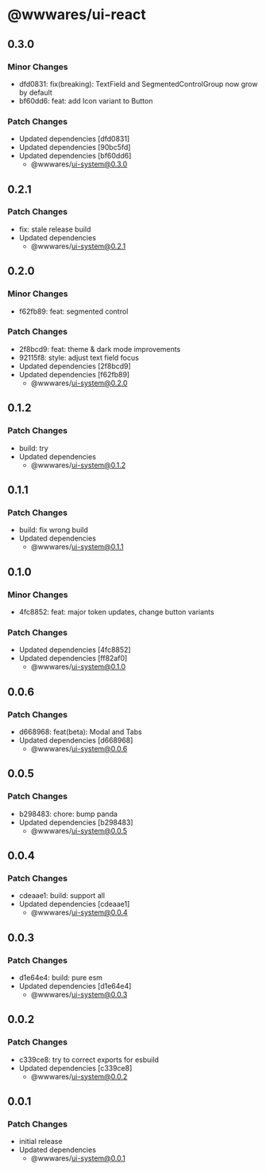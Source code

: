 # @wwwares/ui-react

## 0.3.0

### Minor Changes

- dfd0831: fix(breaking): TextField and SegmentedControlGroup now grow by default
- bf60dd6: feat: add Icon variant to Button

### Patch Changes

- Updated dependencies [dfd0831]
- Updated dependencies [90bc5fd]
- Updated dependencies [bf60dd6]
  - @wwwares/ui-system@0.3.0

## 0.2.1

### Patch Changes

- fix: stale release build
- Updated dependencies
  - @wwwares/ui-system@0.2.1

## 0.2.0

### Minor Changes

- f62fb89: feat: segmented control

### Patch Changes

- 2f8bcd9: feat: theme & dark mode improvements
- 92115f8: style: adjust text field focus
- Updated dependencies [2f8bcd9]
- Updated dependencies [f62fb89]
  - @wwwares/ui-system@0.2.0

## 0.1.2

### Patch Changes

- build: try
- Updated dependencies
  - @wwwares/ui-system@0.1.2

## 0.1.1

### Patch Changes

- build: fix wrong build
- Updated dependencies
  - @wwwares/ui-system@0.1.1

## 0.1.0

### Minor Changes

- 4fc8852: feat: major token updates, change button variants

### Patch Changes

- Updated dependencies [4fc8852]
- Updated dependencies [ff82af0]
  - @wwwares/ui-system@0.1.0

## 0.0.6

### Patch Changes

- d668968: feat(beta): Modal and Tabs
- Updated dependencies [d668968]
  - @wwwares/ui-system@0.0.6

## 0.0.5

### Patch Changes

- b298483: chore: bump panda
- Updated dependencies [b298483]
  - @wwwares/ui-system@0.0.5

## 0.0.4

### Patch Changes

- cdeaae1: build: support all
- Updated dependencies [cdeaae1]
  - @wwwares/ui-system@0.0.4

## 0.0.3

### Patch Changes

- d1e64e4: build: pure esm
- Updated dependencies [d1e64e4]
  - @wwwares/ui-system@0.0.3

## 0.0.2

### Patch Changes

- c339ce8: try to correct exports for esbuild
- Updated dependencies [c339ce8]
  - @wwwares/ui-system@0.0.2

## 0.0.1

### Patch Changes

- initial release
- Updated dependencies
  - @wwwares/ui-system@0.0.1
